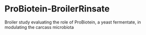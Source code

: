 # ProBiotein-BroilerRinsate
 Broiler study evaluating the role of ProBiotein, a yeast fermentate, in modulating the carcass microbiota
